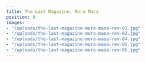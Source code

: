 ```yaml
---
title: The Last Magazine, Mura Masa
position: 8
images:
- "/uploads/the-last-magazine-mura-masa-rev-01.jpg"
- "/uploads/the-last-magazine-mura-masa-rev-02.jpg"
- "/uploads/the-last-magazine-mura-masa-rev-04.jpg"
- "/uploads/the-last-magazine-mura-masa-rev-05.jpg"
- "/uploads/the-last-magazine-mura-masa-rev-06.jpg"
---
```


